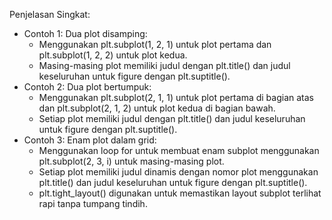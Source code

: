 Penjelasan Singkat:
- Contoh 1: Dua plot disamping:
  - Menggunakan plt.subplot(1, 2, 1) untuk plot pertama dan plt.subplot(1, 2, 2) untuk plot kedua.
  - Masing-masing plot memiliki judul dengan plt.title() dan judul keseluruhan untuk figure dengan plt.suptitle().
- Contoh 2: Dua plot bertumpuk:
  - Menggunakan plt.subplot(2, 1, 1) untuk plot pertama di bagian atas dan plt.subplot(2, 1, 2) untuk plot kedua di bagian bawah.
  - Setiap plot memiliki judul dengan plt.title() dan judul keseluruhan untuk figure dengan plt.suptitle().
- Contoh 3: Enam plot dalam grid:
  - Menggunakan loop for untuk membuat enam subplot menggunakan plt.subplot(2, 3, i) untuk masing-masing plot.
  - Setiap plot memiliki judul dinamis dengan nomor plot menggunakan plt.title() dan judul keseluruhan untuk figure dengan plt.suptitle().
  - plt.tight_layout() digunakan untuk memastikan layout subplot terlihat rapi tanpa tumpang tindih.
